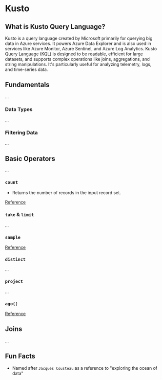 # Kusto

## What is Kusto Query Language?
Kusto is a query language created by Microsoft primarily for querying big data in Azure services. It powers Azure Data Explorer and is also used in services like Azure Monitor, Azure Sentinel, and Azure Log Analytics.
Kusto Query Language (KQL) is designed to be readable, efficient for large datasets, and supports complex operations like joins, aggregations, and string manipulations. It's particularly useful for analyzing telemetry, logs, and time-series data.

## Fundamentals
...
### Data Types
...
### Filtering Data
...

## Basic Operators
...

### `count`
- Returns the number of records in the input record set.

[Reference](https://learn.microsoft.com/en-us/kusto/query/count-operator?view=microsoft-fabric)

### `take` & `limit`
...

### `sample`
[Reference](https://learn.microsoft.com/en-us/kusto/query/sample-operator?view=microsoft-fabric)

### `distinct`
...

### `project`
...

### `ago()`
[Reference](https://learn.microsoft.com/en-us/kusto/query/ago-function?view=microsoft-fabric)

## Joins
...

## Fun Facts
- Named after `Jacques Cousteau` as a reference to "exploring the ocean of data"
